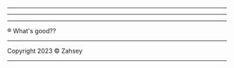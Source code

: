 
_____
___________
_________________
® What's good??
_______________________
Copyright 2023 © Zahsey
___            ________

